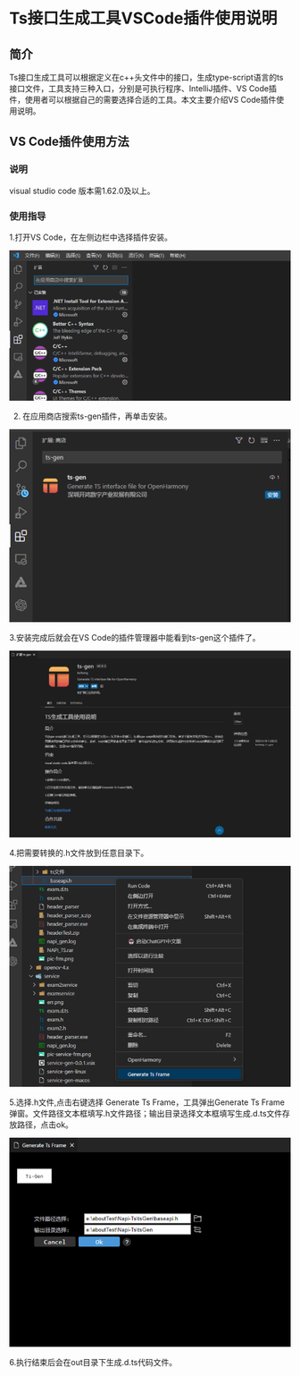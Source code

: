 # Ts接口生成工具VSCode插件使用说明
## 简介

Ts接口生成工具可以根据定义在c++头文件中的接口，生成type-script语言的ts接口文件，工具支持三种入口，分别是可执行程序、IntelliJ插件、VS Code插件，使用者可以根据自己的需要选择合适的工具。本文主要介绍VS Code插件使用说明。           

## VS Code插件使用方法

### 说明

visual studio code 版本需1.62.0及以上。

### 使用指导

1.打开VS Code，在左侧边栏中选择插件安装。

![](../../figures/pic-plug-in-search.png)

2. 在应用商店搜索ts-gen插件，再单击安装。

![](../../figures/pic-plug-in-select.png)

3.安装完成后就会在VS Code的插件管理器中能看到ts-gen这个插件了。

![](../../figures/pic-plug-in-ts-gen.png)

4.把需要转换的.h文件放到任意目录下。

![](../../figures/pic-plug-in-h.png)

5.选择.h文件,点击右键选择 Generate Ts Frame，工具弹出Generate Ts Frame弹窗。文件路径文本框填写.h文件路径；输出目录选择文本框填写生成.d.ts文件存放路径，点击ok。

![](../../figures/pic-plug-in-h-c++.png)

6.执行结束后会在out目录下生成.d.ts代码文件。

